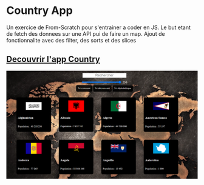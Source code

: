 # Country App

Un exercice de From-Scratch pour s'entrainer a coder en JS. Le but etant de fetch des donnees sur une API pui de faire un map. Ajout de fonctionnalite avec des filter, des sorts et des slices

## [Decouvrir l'app Country](https://edes74500.github.io/FS_CountryApp/)

**![app country Player](./assets/img/Screenshot/desktop.png)**
